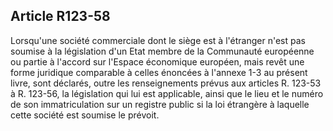 Article R123-58
----
Lorsqu'une société commerciale dont le siège est à l'étranger n'est pas soumise
à la législation d'un Etat membre de la Communauté européenne ou partie à
l'accord sur l'Espace économique européen, mais revêt une forme juridique
comparable à celles énoncées à l'annexe 1-3 au présent livre, sont déclarés,
outre les renseignements prévus aux articles R. 123-53 à R. 123-56, la
législation qui lui est applicable, ainsi que le lieu et le numéro de son
immatriculation sur un registre public si la loi étrangère à laquelle cette
société est soumise le prévoit.
